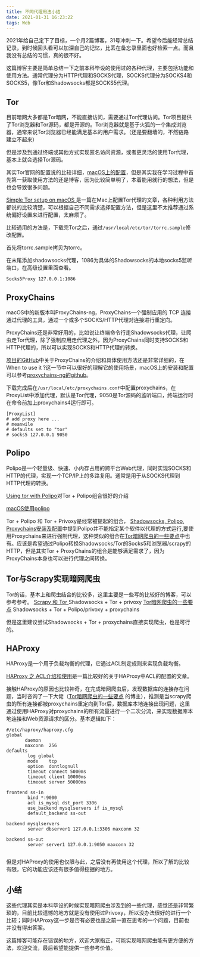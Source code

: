 ```yaml
---
title: 不同代理用法小结
date: 2021-01-31 16:23:22
tags: Web
---
```


2021年给自己定下了目标，一个月2篇博客，31号冲刺一下。希望今后能经常总结记录，到时候回头看可以加深自己的记忆，比丢在备忘录里面也好检索一点。而且我没有总结的习惯，真的很不好。
<!--more-->

这篇博客主要是简单总结一下之前本科毕设的使用过的各种代理，主要包括功能和使用方法。通常代理分为HTTP代理和SOCKS代理，SOCKS代理分为SOCKS4和SOCKS5，像Tor和Shadowsocks都是SOCKS5代理。



## Tor

目前暗网大多都是Tor暗网，不能直接访问，需要通过Tor代理访问。Tor项目提供了Tor浏览器和Tor源码，都是开源的。Tor浏览器就是基于火狐的一个集成浏览器，通常来说Tor浏览器已经能满足基本的用户需求。（还是要翻墙的，不然链路建立不起来）

但是涉及到通过终端或其他方式实现匿名访问资源，或者更灵活的使用Tor代理，基本上就会选择Tor源码。

其实Tor官网的配置说的比较详细，[macOS上的配置](https://2019.www.torproject.org/docs/tor-doc-osx.html.en)，但是其实我在学习过程中首先第一获取使用方法的还是博客，因为比较简单明了，本着能用就行的想法，但是也会导致很多问题。

[Simple Tor setup on macOS ](https://kremalicious.com/simple-tor-setup-on-mac-os-x)是一篇在Mac上配置Tor代理的文章，各种利用方法都说的比较清楚，可以根据自己不同需求选择配置方法，但是这里不太推荐通过系统偏好设置来进行配置，太麻烦了。

比较通用的方法是，下载完Tor之后，通过```/usr/local/etc/tor/torrc.sample```修改配置。

首先将torrc.sample拷贝为torrc。

在末尾添加shadowsocks代理，1086为具体的Shadowsocks的本地socks5监听端口，在高级设置里面查看。

```
Socks5Proxy 127.0.0.1:1086
```



## ProxyChains

macOS中的新版本叫ProxyChains-ng，ProxyChains一个强制应用的 TCP 连接通过代理的工具，通过一个或多个SOCKS/HTTP代理对连接进行重定向。

ProxyChains还是非常好用的，比如说让终端命令行走Shadowsocks代理，让爬虫走Tor代理，除了强制应用走代理之外，因为ProxyChains同时支持SOCKS和HTTP代理的，所以可以实现SOCKS和HTTP代理的转换。

[项目的GitHub](https://github.com/haad/proxychains)中关于ProxyChains的介绍和具体使用方法还是非常详细的，在When to use it ?这一节中可以很好的理解它的使用场景，macOS上的安装和配置可以参考[proxychains-ng的github](https://github.com/rofl0r/proxychains-ng)。

下载完成后在```/usr/local/etc/proxychains.conf```中配置proxychains，在ProxyList中添加代理，默认是Tor代理，9050是Tor源码的监听端口，终端运行时在命令前加上proxychains4运行即可。

```
[ProxyList]
# add proxy here ...
# meanwile
# defaults set to "tor"
# socks5 127.0.0.1 9050
```



## Polipo

Polipo是一个轻量级、快速、小内存占用的跨平台Web代理，同时实现SOCKS和HTTP的代理，实现一个TCP/IP上的多路复用。通常是用于从SOCKS代理到HTTP代理的转换。

[Using tor with Polipo](https://www.irif.fr/~jch/software/polipo/tor.html)对Tor + Polipo组合很好的介绍

[macOS使用polipo](https://phantomvk.github.io/2019/05/24/macOS_polipo/)

Tor + Polipo 和 Tor + Privoxy是经常被提起的组合， [Shadowsocks, Polipo, Proxychains安装及配置](https://poemdear.com/2019/04/14/shadowsocks-polipo-proxychains安装及配置/)中提到Polipo并不能指定某个软件以代理的方式运行,要使用Proxychains来进行强制代理，这种类似的组合在[Tor暗网爬虫的一些要点](http://zzi.io/?p=328)中也有。应该是希望通过Polipo转换Shadowsocks/Tor的Socks5和浏览器/scrapy的HTTP，但是其实Tor + ProxyChains的组合是能够满足需求了，因为ProxyChains本身也可以进行代理之间转换。



## Tor与Scrapy实现暗网爬虫

Tor的话，基本上和爬虫结合的比较多，这里主要是一些写的比较好的博客，可以参考参考。
[Scrapy 和 Tor ](http://ibloodline.com/articles/2017/12/30/tor.html) Shadowsocks + Tor + privoxy
[Tor暗网爬虫的一些要点](http://zzi.io/?p=328) Shadowsocks + Tor + Polipo/privoxy + proxychains

但是这里建议尝试Shadowsocks + Tor  + proxychains直接实现爬虫，也是可行的。



## HAProxy

HAProxy是一个用于负载均衡的代理，它通过ACL制定规则来实现负载均衡。

[HAProxy 之 ACL介绍和使用](https://www.jianshu.com/p/84da33e8ef6a)是一篇比较好的关于HAProxy中ACL的配置的文章。

接触HAProxy的原因也比较神奇，在完成暗网爬虫后，发现数据库的连接存在问题，当时咨询了一下大佬（[Tor暗网爬虫的一些要点](http://zzi.io/?p=328) 的博主），推测是当scrapy爬虫的所有连接都被proxychains重定向到Tor后，数据库本地连接出现问题，这里通过使用HAProxy对proxychains的所有流量进行一个二次分流，来实现数据库本地连接和Web资源请求的区分。基本逻辑如下：

```
#/etc/haproxy/haproxy.cfg
global
       daemon
       maxconn  256
defaults
        log global
        mode    tcp
        option  dontlognull
        timeout connect 5000ms
        timeout client 10000ms
        timeout server 50000ms

frontend ss-in
        bind *:9000
        acl is_mysql dst_port 3306
        use_backend mysqlservers if is_mysql
        default_backend ss-out

backend mysqlservers
        server dbserver1 127.0.0.1:3306 maxconn 32

backend ss-out
        server server1 127.0.0.1:9050 maxconn 32
        
```

但是对HAProxy的使用也仅限与此，之后没有再使用这个代理，所以了解的比较有限，它的功能应该还有很多值得挖掘的地方。



## 小结

这些代理其实是本科毕设的时候实现暗网爬虫涉及到的一些代理，感觉还是非常繁琐的，目前比较遗憾的地方就是没有使用过Privoxy，所以没办法很好的进行一个比较；同时HAProxy这一步是否有必要也是之前一直在思考的一个问题，目前也并没有得出答案。

这篇博客可能存在错误的地方，欢迎大家指正，可能实现暗网爬虫能有更方便的方法，欢迎交流，最后希望能提供一些参考价值。

